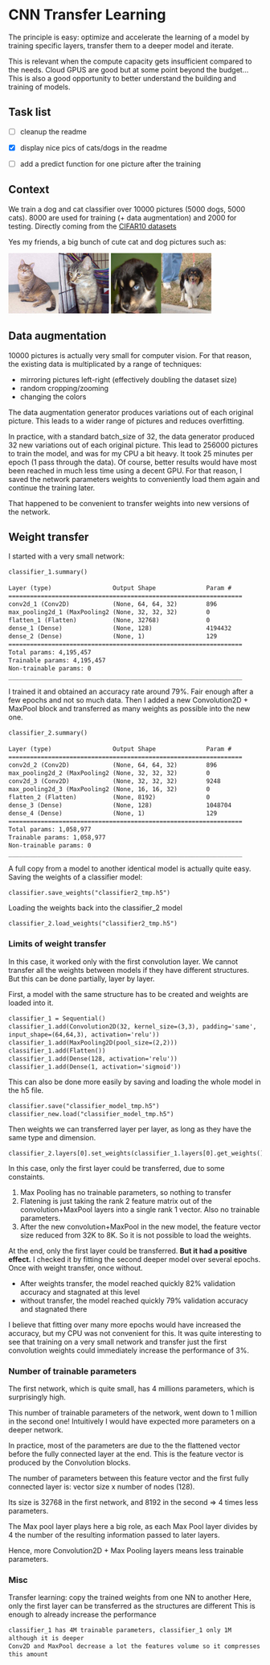 # CNN Transfer Learning


The principle is easy: optimize and accelerate the learning of a model by training specific layers,
transfer them to a deeper model and iterate.

This is relevant when the compute capacity gets insufficient compared to the needs.
Cloud GPUS are good but at some point beyond the budget...
This is also a good opportunity to better understand the building and training of models.

## Task list
- [ ] cleanup the readme
- [X] display nice pics of cats/dogs in the readme
- [ ] add a predict function for one picture after the training


## Context
We train a dog and cat classifier over 10000 pictures (5000 dogs, 5000 cats).
8000 are used for training (+ data augmentation) and 2000 for testing.
Directly coming from the [CIFAR10 datasets](https://www.cs.toronto.edu/~kriz/cifar.html)

Yes my friends, a big bunch of cute cat and dog pictures such as:

<img src="dataset/training_set/cats/cat.998.jpg" width="100" height="120"><img src="dataset/training_set/cats/cat.2.jpg" width="100" height="120">
<img src="dataset/training_set/dogs/dog.998.jpg" width="100" height="120"><img src="dataset/training_set/dogs/dog.2.jpg" width="100" height="120">

## Data augmentation
10000 pictures is actually very small for computer vision. For that reason, the existing data is multiplicated by a range of techniques:
- mirroring pictures left-right (effectively doubling the dataset size)
- random cropping/zooming
- changing the colors

The data augmentation generator produces variations out of each original picture.
This leads to a wider range of pictures and reduces overfitting.

In practice, with a standard batch_size of 32, the data generator produced 32 new variations out of each original picture.
This lead to 256000 pictures to train the model, and was for my CPU a bit heavy.
It took 25 minutes per epoch (1 pass through the data).
Of course, better results would have most been reached in much less time using a decent GPU.
For that reason, I saved the network parameters weights to conveniently load them again and continue the training later.

That happened to be convenient to transfer weights into new versions of the network.

## Weight transfer
I started with a very small network:

    classifier_1.summary()

    Layer (type)                 Output Shape              Param #   
    =================================================================
    conv2d_1 (Conv2D)            (None, 64, 64, 32)        896       
    max_pooling2d_1 (MaxPooling2 (None, 32, 32, 32)        0         
    flatten_1 (Flatten)          (None, 32768)             0         
    dense_1 (Dense)              (None, 128)               4194432   
    dense_2 (Dense)              (None, 1)                 129       
    =================================================================
    Total params: 4,195,457
    Trainable params: 4,195,457
    Non-trainable params: 0
    _________________________________________________________________

I trained it and obtained an accuracy rate around 79%.
Fair enough after a few epochs and not so much data.
Then I added a new Convolution2D + MaxPool block and transferred as many weights as possible into the new one.

    classifier_2.summary()

    Layer (type)                 Output Shape              Param #   
    =================================================================
    conv2d_2 (Conv2D)            (None, 64, 64, 32)        896       
    max_pooling2d_2 (MaxPooling2 (None, 32, 32, 32)        0         
    conv2d_3 (Conv2D)            (None, 32, 32, 32)        9248      
    max_pooling2d_3 (MaxPooling2 (None, 16, 16, 32)        0         
    flatten_2 (Flatten)          (None, 8192)              0         
    dense_3 (Dense)              (None, 128)               1048704   
    dense_4 (Dense)              (None, 1)                 129       
    =================================================================
    Total params: 1,058,977
    Trainable params: 1,058,977
    Non-trainable params: 0
    _________________________________________________________________

A full copy from a model to another identical model is actually quite easy.
Saving the weights of a classifier model:

    classifier.save_weights("classifier2_tmp.h5")
    
Loading the weights back into the classifier_2 model

    classifier_2.load_weights("classifier2_tmp.h5")


### Limits of weight transfer
In this case, it worked only with the first convolution layer.
We cannot transfer all the weights between models if they have different structures.
But this can be done partially, layer by layer.

First, a model with the same structure has to be created and weights are loaded into it.

    classifier_1 = Sequential()
    classifier_1.add(Convolution2D(32, kernel_size=(3,3), padding='same', input_shape=(64,64,3), activation='relu'))
    classifier_1.add(MaxPooling2D(pool_size=(2,2)))
    classifier_1.add(Flatten())
    classifier_1.add(Dense(128, activation='relu'))
    classifier_1.add(Dense(1, activation='sigmoid'))

This can also be done more easily by saving and loading the whole model in the h5 file.

    classifier.save("classifier_model_tmp.h5")
    classifier_new.load("classifier_model_tmp.h5")

Then weights we can transferred layer per layer, as long as they have the same type and dimension.

    classifier_2.layers[0].set_weights(classifier_1.layers[0].get_weights())

In this case, only the first layer could be transferred, due to some constaints.
1. Max Pooling has no trainable parameters, so nothing to transfer
1. Flatening is just taking the rank 2 feature matrix out of the convolution+MaxPool layers into a single rank 1 vector.
Also no trainable parameters.
1. After the new convolution+MaxPool in the new model, the feature vector size reduced from 32K to 8K. So it is not possible to load the weights.

At the end, only the first layer could be transferred.
**But it had a positive effect.**
I checked it by fitting the second deeper model over several epochs.
Once with weight transfer, once without.
- After weights transfer, the model reached quickly 82% validation accuracy and stagnated at this level
- without transfer, the model reached quickly 79% validation accuracy and stagnated there

I believe that fitting over many more epochs would have increased the accuracy, but my CPU was not convenient for this.
It was quite interesting to see that training on a very small network and transfer just the first convolution weights could immediately increase the performance of 3%.

### Number of trainable parameters    
The first network, which is quite small, has 4 millions parameters, which is surprisingly high.

This number of trainable parameters of the network, went down to 1 million in the second one!
Intuitively I would have expected more parameters on a deeper network.

In practice, most of the parameters are due to the the flattened vector before the fully connected layer at the end.
This is the feature vector is produced by the Convolution blocks.

The number of parameters between this feature vector and the first fully connected layer is:
vector size x number of nodes (128).

Its size is 32768 in the first network, and 8192 in the second => 4 times less parameters.

The Max pool layer plays here a big role, as each Max Pool layer divides by 4 the number of the resulting information passed to later layers.

Hence, more Convolution2D + Max Pooling layers means less trainable parameters.

### Misc
Transfer learning:
    copy the trained weights from one NN to another
    Here, only the first layer can be transferred as the structures are different
    This is enough to already increase the performance
    
    
    classifier_1 has 4M trainable parameters, classifier_1 only 1M although it is deeper
    Conv2D and MaxPool decrease a lot the features volume so it compresses this amount
